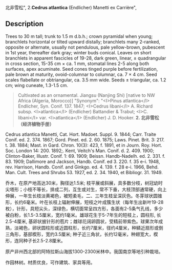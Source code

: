 北非雪松",
2.**Cedrus atlantica** (Endlicher) Manetti ex Carrière",

## Description
Trees to 30 m tall; trunk to 1.5 m d.b.h.; crown pyramidal when young; branchlets horizontal or tilted upward distally; branchlets many 2-ranked, opposite or alternate, usually not pendulous, pale yellow-brown, pubescent in 1st year, thereafter dark gray; winter buds conical. Leaves on short branchlets in apparent fascicles of 19-28, dark green, linear, ±  quadrangular in cross section, 15-35 cm ×  ca. 1 mm, stomatal lines 2-5 along both surfaces, apex acuminate. Seed cones tinged purple before fertilization, pale brown at maturity, ovoid-columnar to columnar, ca. 7 ×  4 cm. Seed scales flabellate or obtriangular, ca. 3.5 mm wide. Seeds ±  triangular, ca. 1.2 cm; wing cuneate, 1.3-1.5 cm.

> Cultivated as an ornamental. Jiangsu (Nanjing Shi) [native to NW Africa (Algeria, Morocco)]
  "Synonym": "&lt;I&gt;Pinus atlantica&lt;/I&gt; Endlicher, Syn. Conif. 137. 1847; &lt;I&gt;Cedrus libani&lt;/I&gt; A. Richard subsp. &lt;I&gt;atlantica&lt;/I&gt; (Endlicher) Battandier &amp; Trabut; &lt;I&gt;C. libani&lt;/I&gt; var. &lt;I&gt;atlantica&lt;/I&gt; (Endlicher) J. D. Hooker.
**2. 北非雪松（经济植物手册）**

Cedrus atlantica Manetti, Cat. Hort. Madoet. Suppl. 9. 1844; Carr. Traite Conif. ed. 2. 374. 1867; Gord. Pinet. ed. 2. 60. 1875; Laws. Pinet. Brit. 3: 217. t. 38. 1884; Mast. in Gard. Chron. 10(3): 423, f. 1891, et in Journ. Roy. Hort. Soc. London 14: 200. 1892;. Kent, Veitch's Man. Conif. d. 2. 409. 1900; Clinton-Baker, Illustr. Conif. 1: 69. 1909; Beissn. Handb-Nadelh. ed. 2. 331. f. 83. 1909; Dallimore and Jackson, Handb. Conif. ed 3. 220. f. 35 e-i. 1948, rev. Harrison, Handb. Conif. and Ginkgo. ed. 4. 139. f. 28 e-i. 1966, Behd. Man. Cult. Trees and Shrubs 53. 1927, ed. 2. 34. 1940, et Bibliogr. 31. 1949.

乔木，在原产地高达30米，胸径达1.5米; 枝平展或斜展，具多数分枝，树冠幼时尖塔形；小枝不等长，排成二列，互生或对生，常不下垂，大枝顶部通常硬，向上伸展，一年生长枝淡黄褐色，被短柔毛，二、三年生枝呈深灰色。冬芽球状圆锥形，长约6毫米。叶在长枝上辐射伸展，短枝之叶成簇生状（每年生出新叶19-28枚），针形，具短尖头，深绿色，横切面常呈四方形，各面有2-5条气孔线，多少被白粉，长1.5-3.5厘米，宽约1毫米。雄球花生于5-7年生的短枝上，圆柱形, 长2.5-4厘米, 基卵状披针形的苞片；雌球花阔卵圆状，受精前带紫色。球果次年成熟，淡褐色，卵状圆柱形或近圆柱形，长约7厘米，径约4厘米，种鳞近扇形或倒三角形，基部楔形，宽约3.5厘米; 种子近三角状，长约12毫米，种翅宽大，楔形，连同种子长2.5-2.8厘米。

原产非州西北部的阿特拉斯山海拔1300-2300米林中。我国南京等地引种栽培。

作园林树。材质优良，可作建筑、家具等用。
